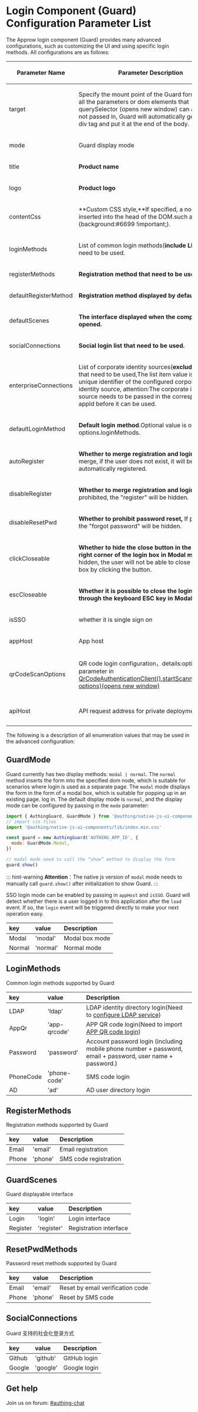 # Login Component (Guard) Configuration Parameter List

<LastUpdated/>

The Approw login component (Guard) provides many advanced configurations, such as customizing the UI and using specific login methods. All configurations are as follows:

| <p>Parameter Name</p><p></p>        | <p>Parameter Description</p><p></p>                                                                                                                                                                                                                                                            | <p>Type</p><p></p>                                                                                                        | <p>Required</p><p></p>                  | <p>Default</p><p></p>                                           |
| ----------------------------------- | ---------------------------------------------------------------------------------------------------------------------------------------------------------------------------------------------------------------------------------------------------------------------------------------------- | ------------------------------------------------------------------------------------------------------------------------- | --------------------------------------- | --------------------------------------------------------------- |
| <p>target</p><p></p><p></p>         | <p>Specify the mount point of the Guard form, accept all the parameters or dom elements that querySelector (opens new window) can accept, if not passed in, Guard will automatically generate a div tag and put it at the end of the body.</p><p></p>                                          | <p>String</p><p></p><p></p>                                                                                               | <p>HTMLElement</p><p></p>               | <p>No</p><p></p><p></p>                                         |
| <p>mode</p><p></p>                  | <p>Guard display mode</p><p></p>                                                                                                                                                                                                                                                               | <p>[GuardMode](https://docs.authing.cn/v2/reference/guard/parameters.html#guardmode)</p><p></p>                   | <p>No</p><p></p><p></p>                 | <p>GuardMode.Normal</p><p></p>                                  |
| <p>title</p><p></p>                 | <p>**Product name**</p><p></p>                                                                                                                                                                                                                                                                 | <p>String</p><p></p>                                                                                                      | <p>No</p><p></p>                        | <p>Approw</p><p></p>                                            |
| <p>logo</p><p></p>                  | <p>**Product logo**</p><p></p>                                                                                                                                                                                                                                                                 | <p>String</p><p></p>                                                                                                      | <p>No</p><p></p>                        | <p>[Approw logo]</p><p></p>                                     |
| <p>contentCss</p><p></p>            | <p>**Custom CSS style,**If specified, a node will be inserted into the head of the DOM.such as body {background:#6699 !important;}.</p><p></p>                                                                                                                                                 | <p>String</p><p></p>                                                                                                      | <p>No</p><p></p>                        | <p>-</p><p></p>                                                 |
| <p>loginMethods</p><p></p>          | <p>List of common login methods(**include LDAP**) that need to be used.</p><p></p><p></p>                                                                                                                                                                                                      | <p>[LoginMethods](https://docs.authing.cn/v2/reference/guard/parameters.html#loginmethods)[]</p><p></p>           | <p>No</p><p></p>                        | <p>[*LoginMethods.PhoneCode, LoginMethods.Password*]</p><p></p> |
| <p>registerMethods</p><p></p>       | <p>**Registration method that need to be used.**</p><p></p><p></p>                                                                                                                                                                                                                             | <p>[RegisterMethods](https://docs.authing.cn/v2/reference/guard/parameters.html#registermethods)[]</p><p></p>     | <p>No</p><p></p>                        | <p>[*RegisterMethods.Email*,*RegisterMethods.Phone*]</p><p></p> |
| <p>defaultRegisterMethod</p><p></p> | <p>**Registration method displayed by default**</p><p></p>                                                                                                                                                                                                                                     | <p>[RegisterMethods](https://docs.authing.cn/v2/reference/guard/parameters.html#registermethods)</p><p></p>       | <p>No</p><p></p>                        | <p>\_RegisterMethods.Email\*</p><p></p>                         |
| <p>defaultScenes</p><p></p>         | <p>**The interface displayed when the component is opened.**</p><p></p>                                                                                                                                                                                                                        | <p>[GuardScenes](https://docs.authing.cn/v2/reference/guard/parameters.html#guardscenes)</p><p></p>               | <p>No</p><p></p>                        | <p>\_GuardScenes.Login\*</p><p></p>                             |
| <p>socialConnections</p><p></p>     | <p>**Social login list that need to be used.**</p><p></p>                                                                                                                                                                                                                                      | <p>[SocialConnections](https://docs.authing.cn/v2/reference/guard/parameters.html#socialconnections)[]</p><p></p> | <p>No</p><p></p>                        | <p>[]</p><p></p>                                                |
| <p>enterpriseConnections</p><p></p> | <p>List of corporate identity sources(**exclude LDAP**) that need to be used,The list item value is the unique identifier of the configured corporate identity source, attention:The corporate identity source needs to be passed in the corresponding appId before it can be used.</p><p></p> | <p>Array</p><p></p><p></p>                                                                                                | <p>No</p><p></p>                        | <p>[]</p><p></p>                                                |
| <p>defaultLoginMethod</p><p></p>    | <p>**Default login method**.Optional value is one of options.loginMethods.</p><p></p>                                                                                                                                                                                                          | <p>String</p><p></p>                                                                                                      | <p>No</p><p></p>                        | <p>_LoginMethods.Password_</p><p></p>                           |
| <p>autoRegister</p><p></p>          | <p>**Whether to merge registration and login**, after the merge, if the user does not exist, it will be automatically registered.</p><p></p>                                                                                                                                                   | <p>Boolean</p><p></p>                                                                                                     | <p>No</p><p></p>                        | <p>false</p><p></p>                                             |
| <p>disableRegister</p><p></p>       | <p>**Whether to merge registration and login**,If prohibited, the "register" will be hidden.</p><p></p>                                                                                                                                                                                        | <p>Boolean</p><p></p>                                                                                                     | <p>No</p><p></p>                        | <p>false</p><p></p>                                             |
| <p>disableResetPwd</p><p></p>       | <p>**Whether to prohibit password reset,** If prohibited, the "forgot password" will be hidden.</p><p></p>                                                                                                                                                                                     | <p></p><p></p>                                                                                                            | <p></p><p></p>                          | <p></p><p></p>                                                  |
| <p>clickCloseable</p><p></p>        | <p>**Whether to hide the close button in the upper right corner of the login box in Modal mode**, if it is hidden, the user will not be able to close the login box by clicking the button.</p><p></p>                                                                                         | <p>Boolean</p><p></p>                                                                                                     | <p>No</p><p></p>                        | <p>true</p><p></p>                                              |
| <p>escCloseable</p><p></p>          | <p>**Whether it is possible to close the login box through the keyboard ESC key in Modal mode.**</p><p></p>                                                                                                                                                                                    | <p>Boolean</p><p></p>                                                                                                     | <p>No</p><p></p>                        | <p>true</p><p></p>                                              |
| <p>isSSO</p><p></p>                 | <p>whether it is single sign on</p><p></p>                                                                                                                                                                                                                                                     | <p>Boolean</p><p></p>                                                                                                     | <p>No</p><p></p>                        | <p>false</p><p></p>                                             |
| <p>appHost</p><p></p>               | <p>App host</p><p></p>                                                                                                                                                                                                                                                                         | <p>String</p><p></p>                                                                                                      | <p>Yes</p><p></p>                       | <p>-</p><p></p>                                                 |
| <p>qrCodeScanOptions</p><p></p>     | <p>QR code login configuration，details:options parameter in [QrCodeAuthenticationClient().startScanning(domId, options)(opens new window)](https://docs.authing.cn/reference/sdk-for-node/authentication/QrCodeAuthenticationClient.html#一键开始扫码)</p><p></p>                             | <p>Objcect</p><p></p>                                                                                                     | <p>No</p><p></p>                        | <p>null</p><p></p>                                              |
| <p>apiHost</p><p></p>               | <p>API request address for private deployment</p><p></p><p></p>                                                                                                                                                                                                                                | <p>String</p><p></p>                                                                                                      | <p>Yes in private deployment</p><p></p> | <p>[Approw official api address]</p><p></p>                     |

The following is a description of all enumeration values that may be used in the advanced configuration:

## GuardMode

Guard currently has two display methods: `modal | normal`. The `normal` method inserts the form into the specified dom node, which is suitable for scenarios where login is used as a separate page. The `modal` mode displays the form in the form of a modal box, which is suitable for popping up in an existing page. log in. The default display mode is `normal`, and the display mode can be configured by passing in the `mode` parameter:

```javascript
import { AuthingGuard, GuardMode } from '@authing/native-js-ui-components'
// import css files
import '@authing/native-js-ui-components/lib/index.min.css'

const guard = new AuthingGuard('AUTHING_APP_ID', {
  mode: GuardMode.Modal,
})

// modal mode need to call the “show” method to display the form
guard.show()
```

::: hint-warning
**Attention**：The native js version of `modal` mode needs to manually call `guard.show()` after initialization to show Guard.
:::

SSO login mode can be enabled by passing in `appHost` and `isSSO`. Guard will detect whether there is a user logged in to this application after the `load` event. If so, the `login` event will be triggered directly to make your next operation easy.

| key    | value    | Description    |
| :----- | :------- | :------------- |
| Modal  | 'modal'  | Modal box mode |
| Normal | 'normal' | Normal mode    |

## LoginMethods

Common login methods supported by Guard

| key       | value        | Description                                                                                                |
| :-------- | :----------- | :--------------------------------------------------------------------------------------------------------- |
| LDAP      | 'ldap'       | LDAP identity directory login(Need to [configure LDAP service](/connections/ldap/))                        |
| AppQr     | 'app-qrcode' | APP QR code login(Need to import [APP QR code login](/guides/authentication/qrcode/use-self-build-app/))   |
| Password  | 'password'   | Account password login (including mobile phone number + password, email + password, user name + password.) |
| PhoneCode | 'phone-code' | SMS code login                                                                                             |
| AD        | 'ad'         | AD user directory login                                                                                    |

## RegisterMethods

Registration methods supported by Guard

| key   | value   | Description           |
| :---- | :------ | :-------------------- |
| Email | 'email' | Email registration    |
| Phone | 'phone' | SMS code registration |

## GuardScenes

Guard displayable interface

| key      | value      | Description            |
| :------- | :--------- | :--------------------- |
| Login    | 'login'    | Login interface        |
| Register | 'register' | Registration interface |

## ResetPwdMethods

Password reset methods supported by Guard

| key   | value   | Description                      |
| :---- | :------ | :------------------------------- |
| Email | 'email' | Reset by email verification code |
| Phone | 'phone' | Reset by SMS code                |

## SocialConnections

Guard 支持的社会化登录方式

| key    | value    | Description  |
| :----- | :------- | :----------- |
| Github | 'github' | GitHub login |
| Google | 'google' | Google login |

## Get help

Join us on forum: [#authing-chat](https://forum.authing.cn/)
